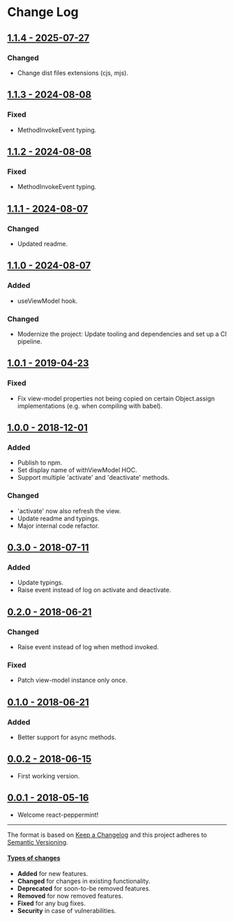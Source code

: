 # Change Log

## [1.1.4 - 2025-07-27](https://github.com/alonrbar/react-peppermint/tree/v1.1.4)

### Changed

- Change dist files extensions (cjs, mjs).

## [1.1.3 - 2024-08-08](https://github.com/alonrbar/react-peppermint/tree/v1.1.3)

### Fixed

- MethodInvokeEvent typing.

## [1.1.2 - 2024-08-08](https://github.com/alonrbar/react-peppermint/tree/v1.1.2)

### Fixed

- MethodInvokeEvent typing.

## [1.1.1 - 2024-08-07](https://github.com/alonrbar/react-peppermint/tree/v1.1.1)

### Changed

- Updated readme.

## [1.1.0 - 2024-08-07](https://github.com/alonrbar/react-peppermint/tree/v1.1.0)

### Added

- useViewModel hook.

### Changed

- Modernize the project: Update tooling and dependencies and set up a CI pipeline.

## [1.0.1 - 2019-04-23](https://github.com/alonrbar/react-peppermint/tree/v1.0.1)

### Fixed

- Fix view-model properties not being copied on certain Object.assign implementations (e.g. when compiling with babel).

## [1.0.0 - 2018-12-01](https://github.com/alonrbar/react-peppermint/tree/v1.0.0)

### Added

- Publish to npm.
- Set display name of withViewModel HOC.
- Support multiple 'activate' and 'deactivate' methods.

### Changed

- 'activate' now also refresh the view.
- Update readme and typings.
- Major internal code refactor.

## [0.3.0 - 2018-07-11](https://github.com/alonrbar/react-peppermint/tree/v0.3.0)

### Added

- Update typings.
- Raise event instead of log on activate and deactivate.

## [0.2.0 - 2018-06-21](https://github.com/alonrbar/react-peppermint/tree/v0.2.0)

### Changed

- Raise event instead of log when method invoked.

### Fixed

- Patch view-model instance only once.

## [0.1.0 - 2018-06-21](https://github.com/alonrbar/react-peppermint/tree/v0.1.0)

### Added

- Better support for async methods.

## [0.0.2 - 2018-06-15](https://github.com/alonrbar/react-peppermint/tree/v0.0.2)

- First working version.

## [0.0.1 - 2018-05-16](https://github.com/alonrbar/react-peppermint)

- Welcome react-peppermint!

---

The format is based on [Keep a Changelog](http://keepachangelog.com/) and this project adheres to [Semantic Versioning](http://semver.org/).

#### [Types of changes](http://keepachangelog.com)

- **Added** for new features.
- **Changed** for changes in existing functionality.
- **Deprecated** for soon-to-be removed features.
- **Removed** for now removed features.
- **Fixed** for any bug fixes.
- **Security** in case of vulnerabilities.
